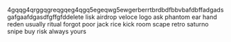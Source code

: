4gqqg4qrggqgreqgqeg4qgq5egeqwg5ewgerberrtbrdbdfbbvbafdbffadgadsgafgaafdgasdfgffgfddelete
lisk airdrop
veloce
logo
ask
phantom
ear
hand
reden
usually
ritual
forgot
poor
jack
rice
kick
room
scape
retro
saturno
snipe
buy
risk
always
yours
